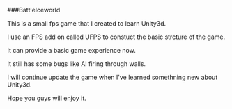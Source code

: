 ###BattleIceworld

This is a small fps game that I created to learn Unity3d.  

I use an FPS add on called UFPS to constuct the basic strcture of the game.

It can provide a basic game experience now.

It still has some bugs like AI firing through walls.

I will continue update the game when I've learned somethning new about Unity3d.

Hope you guys will enjoy it.



